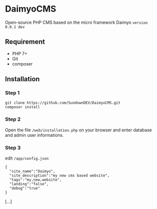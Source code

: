 # DaimyoCMS
Open-source PHP CMS based on the micro framework Daimyo ```version 0.0.1 dev```

## Requirement
- PHP 7+
- Git
- composer

## Installation

### Step 1
~~~
git clone https://github.com/SundownDEV/DaimyoCMS.git
composer install
~~~

### Step 2
Open the file ```/web/installation.php``` on your browser and enter database and admin user informations.

### Step 3
edit ```/app/config.json```
~~~
{
  "site_name":"Daimyo",
  "site_description":"my new cms based website",
  "tags":"my,new,website",
  "landing":"false",
  "debug":"true"
}
~~~

[...]
